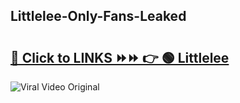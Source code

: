 
 ## Littlelee-Only-Fans-Leaked

# <h2><a href="https://clipsfans.com/Littlelee&ref=git">🔗 Click to LINKS ⏩⏩ 👉 🟢 Littlelee </a></h2>

<a href="https://clipsfans.com/Littlelee&ref=git" rel="nofollow" data-target="animated-image.originalLink"><img src="https://i.ibb.co.com/xMMVF88/686577567.gif" alt="Viral Video Original" style="max-width: 100%; display: inline-block;" data-target="animated-image.originalImage"></a>
